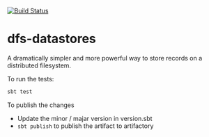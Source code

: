 [![Build Status](https://snap-ci.com/ind9/dfs-datastores/branch/develop/build_image)](https://snap-ci.com/ind9/dfs-datastores/branch/develop)

# dfs-datastores

A dramatically simpler and more powerful way to store records on a distributed filesystem.

To run the tests:

```scala
sbt test
```

To publish the changes
* Update the minor / majar version in version.sbt
* `sbt publish` to publish the artifact to artifactory

